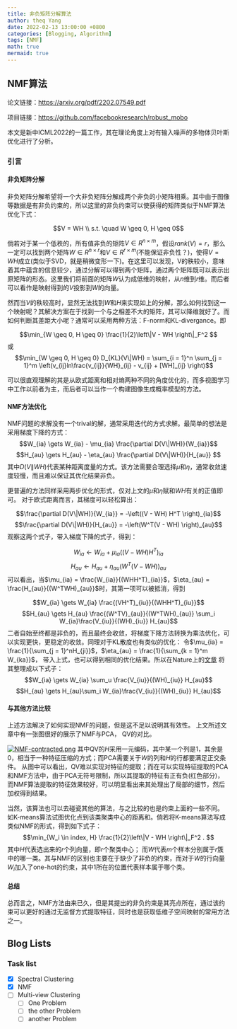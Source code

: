 ```yaml
---
title: 非负矩阵分解算法
author: theq Yang
date: 2022-02-13 13:00:00 +0800
categories: [Blogging, Algorithm]
tags: [NMF]
math: true
mermaid: true
---
```


## NMF算法


论文链接：https://arxiv.org/pdf/2202.07549.pdf

项目链接：https://github.com/facebookresearch/robust_mobo

本文是新中ICML2022的一篇工作，其在理论角度上对有输入噪声的多物体贝叶斯优化进行了分析。

<h3 data-toc-skip>引言</h3>



<h4 data-toc-skip>非负矩阵分解</h4>

非负矩阵分解希望将一个大非负矩阵分解成两个非负的小矩阵相乘。其中由于图像等数据是有非负约束的，所以这里的非负约束可以使获得的矩阵类似于NMF算法优化下式：

$$V = WH    \\
s.t. \quad W \geq 0, H \geq 0$$

倘若对于某一个低秩的，所有值非负的矩阵$V \in R^{n \times m}$，假设$rank(V) = r$，那么一定可以找到两个矩阵$W \in R^{n \times r}$和$V\in R^{r \times m}$(不能保证非负性？)，使得$V=WH$成立(类似于SVD，就是稍微变形一下)。在这里可以发现，V的秩较小，意味着其中蕴含的信息较少，通过分解可以得到两个矩阵，通过两个矩阵既可以表示出原矩阵的形态。这里我们将前面的矩阵$W$认为成低维的映射，从$n$维到$r$维。而后者可以看作是映射得到的$V$投影到$W$的向量。

然而当$V$的秩较高时，显然无法找到$W$和$H$来实现如上的分解，那么如何找到这一个映射呢？其解决方案在于找到一个与之相差不大的矩阵，其可以降维就好了。而如何判断其差距大小呢？通常可以采用两种方法：F-norm和KL-divergance。即

$$\min_{W \geq 0, H \geq 0} \frac{1}{2}\left\|V - WH \right\|_F^2  $$
或
$$\min_{W \geq 0, H \geq 0} D_{KL}(V\|WH) = \sum_{i = 1}^n \sum_{j = 1}^m \left(v_{ij}ln\frac{v_{ij}}{WH}_{ij} - v_{ij} + [WH]_{ij} \right)$$


可以很直观理解的其是从欧式距离和相对熵两种不同的角度优化的，而多视图学习中工作以前者为主，而后者可以当作一个构建图像生成概率模型的方法。


<h4 data-toc-skip>NMF方法优化</h4>

NMF问题的求解没有一个trival的解，通常采用迭代的方式求解。最简单的想法是采用梯度下降的方式：
$$W_{ia} \gets W_{ia} - \mu_{ia}  \frac{\partial D(V\|WH)}{W_{ia}}$$
$$H_{au} \gets H_{au} -  \eta_{au}  \frac{\partial D(V\|WH)}{H_{au}} $$
其中$D(V\|WH)$代表某种距离度量的方式。该方法需要合理选择$\mu$和$\eta$，通常收敛速度较慢，而且难以保证其优化结果非负。

更普遍的方法同样采用两步优化的形式，仅对上文的$\mu$和$\eta$赋和$WH$有关的正值即可。
对于欧式距离而言，其梯度可以轻松算出：

$$\frac{\partial D(V\|WH)}{W_{ia}} = -\left((V - WH) H^T \right)_{ia}$$
$$\frac{\partial D(V\|WH)}{H_{au}} = -\left(W^T(V - WH) \right)_{au}$$
观察这两个式子，带入梯度下降的式子，得到：

$$W_{ia} \gets W_{ia} + \mu_{ia} \left((V - WH) H^T \right)_{ia}$$
$$H_{au} \gets H_{au} +  \eta_{au} \left(W^T(V - WH) \right)_{au} $$
可以看出，当$\mu_{ia} = \frac{W_{ia}}{(WHH^T)_{ia}}$，$\eta_{au} = \frac{H_{au}}{(W^TWH)_{au}}$时，其第一项可以被抵消，得到

$$W_{ia} \gets W_{ia} \frac{(VH^T)_{iu}}{(WHH^T)_{iu}}$$
$$H_{au} \gets H_{au}  \frac{(W^TV)_{au}}{(W^TWH)_{au}} \sum_i W_{ia}\frac{V_{iu}}{(WH)_{iu}} H_{au}$$
二者自始至终都是非负的，而且最终会收敛，将梯度下降方法转换为乘法优化，可以实现更快，更稳定的收敛。同理对于KL散度也有类似的优化：
令$\mu_{ia} = \frac{1}{\sum_{j = 1}^nH_{ji}}$，$\eta_{au} = \frac{1}{\sum_{k = 1}^m W_{ka}}$，
带入上式，也可以得到相同的优化结果。所以在Nature上的[文章](http://lsa.colorado.edu/LexicalSemantics/seung-nonneg-matrix.pdf)
将其整理成以下式子：
$$W_{ia} \gets W_{ia} \sum_u \frac{V_{iu}}{(WH)_{iu}} H_{au}$$
$$H_{au} \gets H_{au}\sum_i W_{ia}\frac{V_{iu}}{(WH)_{iu}} H_{au}$$
<!-- $$W_{ia} \gets W_{ia} \sum_u \frac{V_{iu}}{(WH)_{iu}} H_{au}$$ -->


<h4 data-toc-skip>与其他方法比较</h4>

上述方法解决了如何实现NMF的问题，但是这不足以说明其有效性。
上文所述文章中有一张图很好的展示了NMF与PCA， QV的对比。
<!-- ![NMF-contracted.png](https://postimg.cc/62ndMBDx) -->
[![NMF-contracted.png](https://i.postimg.cc/631Y53cq/NMF-contracted.png)](https://postimg.cc/62ndMBDx)
其中QV的$H$采用一元编码，其中某一个列是1，其余是0，相当于一种特征压缩的方式；而PCA需要关于$W$的列和$H$的行都要满足正交条件。
从图中可以看出，QV难以实现对特征的提取；而在可以实现特征提取的PCA和NMF方法中，由于PCA无符号限制，所以其提取的特征有正有负(红色部分)，而NMF算法提取的特征效果较好，可以明显看出来其处理出了局部的细节，然后加权得到结果。

当然，该算法也可以去碰瓷其他的算法，与之比较的也是约束上面的一些不同。
如K-means算法试图优化点到该类聚类中心的距离和。倘若将K-means算法写成类似NMF的形式，得到如下式子：
$$\min_{W_i \in index, H} \frac{1}{2}\left\|V - WH \right\|_F^2 . $$
其中$H$代表选出来的$r$个列向量，即$r$个聚类中心；
而$W$代表$m$个样本分别属于$r$簇中的哪一类。其与NMF的区别也主要在于缺少了非负的约束，而对于$W$的行向量$W_i$加入了one-hot的约束，其中$1$所在的位置代表样本属于哪个类。

<h4 data-toc-skip>总结</h4>
总而言之，NMF方法由来已久，但是其提出的非负约束是其亮点所在，通过该约束可以更好的通过无监督方式提取特征，同时也是获取低维子空间映射的常用方法之一。
<!-- <h4 data-toc-skip> NMF方法</h4> -->

## Blog Lists



### Task list

- [x] Spectral Clustering
- [x] NMF
- [ ] Multi-view Clustering
  - [ ] One Problem
  - [ ] the other Problem
  - [ ] another Problem
